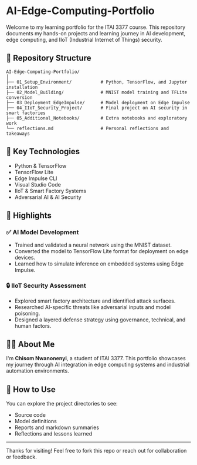 # AI-Edge-Computing-Portfolio

Welcome to my learning portfolio for the ITAI 3377 course. This repository documents my hands-on projects and learning journey in AI development, edge computing, and IIoT (Industrial Internet of Things) security.

## 📁 Repository Structure

```
AI-Edge-Computing-Portfolio/
│
├── 01_Setup_Environment/           # Python, TensorFlow, and Jupyter installation
├── 02_Model_Building/              # MNIST model training and TFLite conversion
├── 03_Deployment_EdgeImpulse/      # Model deployment on Edge Impulse
├── 04_IIoT_Security_Project/       # Final project on AI security in smart factories
├── 05_Additional_Notebooks/        # Extra notebooks and exploratory work
└── reflections.md                  # Personal reflections and takeaways
```

## 🧠 Key Technologies

- Python & TensorFlow
- TensorFlow Lite
- Edge Impulse CLI
- Visual Studio Code
- IIoT & Smart Factory Systems
- Adversarial AI & AI Security

## 📌 Highlights

### ✅ AI Model Development
- Trained and validated a neural network using the MNIST dataset.
- Converted the model to TensorFlow Lite format for deployment on edge devices.
- Learned how to simulate inference on embedded systems using Edge Impulse.

### 🔒 IIoT Security Assessment
- Explored smart factory architecture and identified attack surfaces.
- Researched AI-specific threats like adversarial inputs and model poisoning.
- Designed a layered defense strategy using governance, technical, and human factors.

## 🙋‍♂️ About Me

I'm **Chisom Nwanonenyi**, a student of ITAI 3377. This portfolio showcases my journey through AI integration in edge computing systems and industrial automation environments.

## 🚀 How to Use

You can explore the project directories to see:
- Source code
- Model definitions
- Reports and markdown summaries
- Reflections and lessons learned

---

Thanks for visiting! Feel free to fork this repo or reach out for collaboration or feedback.
